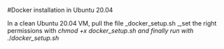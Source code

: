 #Docker installation in Ubuntu 20.04

In a clean Ubuntu 20.04 VM, pull the file _docker_setup.sh _,set the right permissions with _chmod +x _docker_setup.sh_ and finally run with ._/_docker_setup.sh_ 

